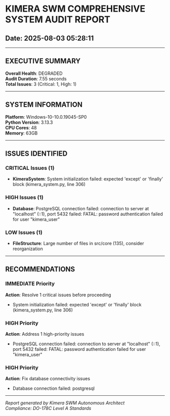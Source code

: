 # KIMERA SWM COMPREHENSIVE SYSTEM AUDIT REPORT
## Date: 2025-08-03 05:28:11

---

## EXECUTIVE SUMMARY

**Overall Health**: DEGRADED  
**Audit Duration**: 7.55 seconds  
**Total Issues**: 3 (Critical: 1, High: 1)  

---

## SYSTEM INFORMATION

**Platform**: Windows-10-10.0.19045-SP0  
**Python Version**: 3.13.3  
**CPU Cores**: 48  
**Memory**: 63GB  

---

## ISSUES IDENTIFIED


### CRITICAL Issues (1)

- **KimeraSystem**: System initialization failed: expected 'except' or 'finally' block (kimera_system.py, line 306)

### HIGH Issues (1)

- **Database**: PostgreSQL connection failed: connection to server at "localhost" (::1), port 5432 failed: FATAL:  password authentication failed for user "kimera_user"


### LOW Issues (1)

- **FileStructure**: Large number of files in src/core (135), consider reorganization

---

## RECOMMENDATIONS

### IMMEDIATE Priority
**Action**: Resolve 1 critical issues before proceeding

- System initialization failed: expected 'except' or 'finally' block (kimera_system.py, line 306)

### HIGH Priority
**Action**: Address 1 high-priority issues

- PostgreSQL connection failed: connection to server at "localhost" (::1), port 5432 failed: FATAL:  password authentication failed for user "kimera_user"


### HIGH Priority
**Action**: Fix database connectivity issues

- Database connection failed: postgresql


---

*Report generated by Kimera SWM Autonomous Architect*  
*Compliance: DO-178C Level A Standards*